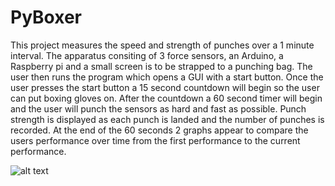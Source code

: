 # PyBoxer

This project measures the speed and strength of punches over a 1 minute interval.
The apparatus consiting of 3 force sensors, an Arduino, a Raspberry pi and a small screen 
is to be strapped to a punching bag. The user then runs the program which opens a GUI with
a start button. Once the user presses the start button a 15 second countdown will begin 
so the user can put boxing gloves on. After the countdown a 60 second timer will begin and 
the user will punch the sensors as hard and fast as possible. Punch strength is displayed as 
each punch is landed and the number of punches is recorded. At the end of the 60 seconds
2 graphs appear to compare the users performance over time from the first performance to the 
current performance. 

![alt text](https://ShaunHaldane@github.com/[ShaunHaldane]/[PiBoxer]/blob/[branch]/PunchingPiBoxer.png?raw=true)
